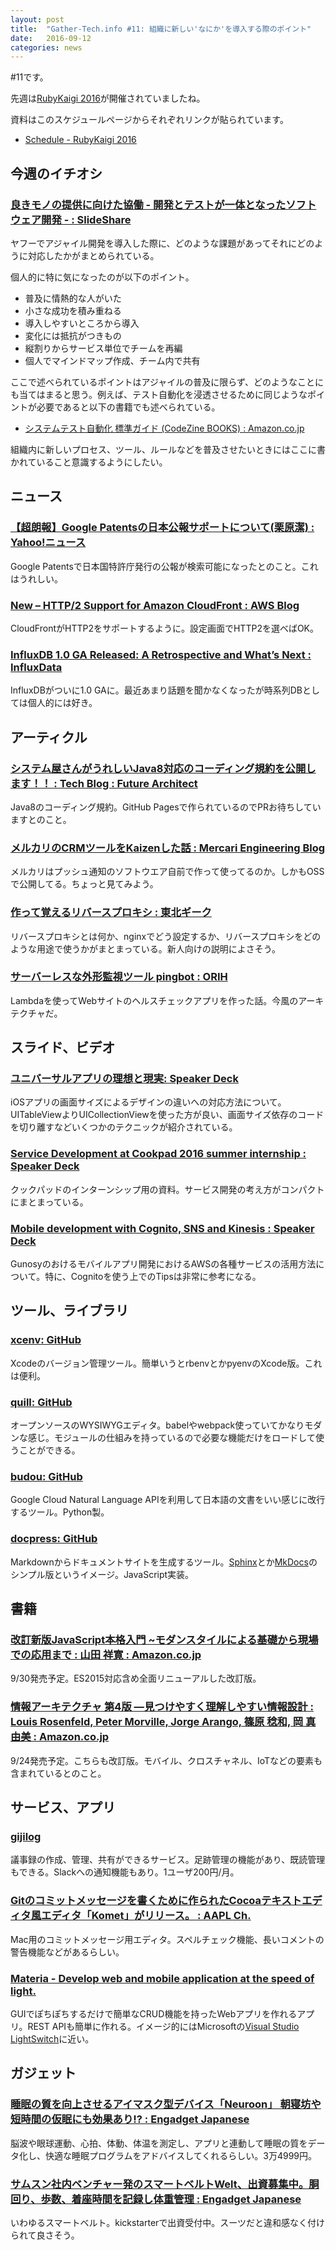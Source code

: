 ```yaml
---
layout: post
title:  "Gather-Tech.info #11: 組織に新しい'なにか'を導入する際のポイント"
date:   2016-09-12
categories: news
---
```


#11です。

先週は[RubyKaigi 2016](http://rubykaigi.org/2016/)が開催されていましたね。

資料はこのスケジュールページからそれぞれリンクが貼られています。

- [Schedule \- RubyKaigi 2016](http://rubykaigi.org/2016/schedule/)


## 今週のイチオシ

### [良きモノの提供に向けた協働 \- 開発とテストが一体となったソフトウェア開発 \- : SlideShare](http://www.slideshare.net/teyamagu/ss-65630230)
ヤフーでアジャイル開発を導入した際に、どのような課題があってそれにどのように対応したかがまとめられている。

個人的に特に気になったのが以下のポイント。

- 普及に情熱的な人がいた
- 小さな成功を積み重ねる
- 導入しやすいところから導入
- 変化には抵抗がつきもの
- 縦割りからサービス単位でチームを再編
- 個人でマインドマップ作成、チーム内で共有

ここで述べられているポイントはアジャイルの普及に限らず、どのようなことにも当てはまると思う。例えば、テスト自動化を浸透させるために同じようなポイントが必要であると以下の書籍でも述べられている。

- [システムテスト自動化 標準ガイド \(CodeZine BOOKS\) :  Amazon\.co\.jp](http://amzn.to/2c346X4)

組織内に新しいプロセス、ツール、ルールなどを普及させたいときにはここに書かれていること意識するようにしたい。

## ニュース

### [【超朗報】Google Patentsの日本公報サポートについて\(栗原潔\) : Yahoo\!ニュース](http://bylines.news.yahoo.co.jp/kuriharakiyoshi/20160905-00061875/)
Google Patentsで日本国特許庁発行の公報が検索可能になったとのこと。これはうれしい。

### [New – HTTP/2 Support for Amazon CloudFront : AWS Blog](https://aws.amazon.com/jp/blogs/aws/new-http2-support-for-cloudfront/)
CloudFrontがHTTP2をサポートするように。設定画面でHTTP2を選べばOK。

### [InfluxDB 1.0 GA Released: A Retrospective and What’s Next : InfluxData](https://www.influxdata.com/influxdb-1-0-ga-released-a-retrospective-and-whats-next/)
InfluxDBがついに1.0 GAに。最近あまり話題を聞かなくなったが時系列DBとしては個人的には好き。

## アーティクル

### [システム屋さんがうれしいJava8対応のコーディング規約を公開します！！ : Tech Blog : Future Architect](https://future-architect.github.io/articles/20160902/)
Java8のコーディング規約。GitHub Pagesで作られているのでPRお待ちしていますとのこと。

### [メルカリのCRMツールをKaizenした話 : Mercari Engineering Blog](http://tech.mercari.com/entry/2016/09/05/123817)
メルカリはプッシュ通知のソフトウエア自前で作って使ってるのか。しかもOSSで公開してる。ちょっと見てみよう。

### [作って覚えるリバースプロキシ : 東北ギーク](http://tech.respect-pal.jp/reverse_proxy_cooking/)
リバースプロキシとは何か、nginxでどう設定するか、リバースプロキシをどのような用途で使うかがまとまっている。新人向けの説明によさそう。

### [サーバーレスな外形監視ツール pingbot : ORIH](https://orih.io/2016/09/pingbot-a-simple-serverless-website-health-checking-tool/)
Lambdaを使ってWebサイトのヘルスチェックアプリを作った話。今風のアーキテクチャだ。

## スライド、ビデオ

### [ユニバーサルアプリの理想と現実:  Speaker Deck](https://speakerdeck.com/kazuhiro4949/yunibasaruapurifalseli-xiang-toxian-shi-yahoo-japan-meetup-number-2)
iOSアプリの画面サイズによるデザインの違いへの対応方法について。UITableViewよりUICollectionViewを使った方が良い、画面サイズ依存のコードを切り離すなどいくつかのテクニックが紹介されている。

### [Service Development at Cookpad 2016 summer internship : Speaker Deck](https://speakerdeck.com/katsuma/service-development-at-cookpad-2016-summer-internship)
クックパッドのインターンシップ用の資料。サービス開発の考え方がコンパクトにまとまっている。

### [Mobile development with Cognito, SNS and Kinesis : Speaker Deck](https://speakerdeck.com/ymatsuwitter/mobile-development-with-cognito-sns-and-kinesis)
Gunosyのおけるモバイルアプリ開発におけるAWSの各種サービスの活用方法について。特に、Cognitoを使う上でのTipsは非常に参考になる。

## ツール、ライブラリ

### [xcenv: GitHub](https://github.com/xcenv/xcenv)
Xcodeのバージョン管理ツール。簡単いうとrbenvとかpyenvのXcode版。これは便利。

### [quill: GitHub](https://github.com/quilljs/quill/)
オープンソースのWYSIWYGエディタ。babelやwebpack使っていてかなりモダンな感じ。モジュールの仕組みを持っているので必要な機能だけをロードして使うことができる。

### [budou: GitHub](https://github.com/google/budou)
Google Cloud Natural Language APIを利用して日本語の文書をいい感じに改行するツール。Python製。

### [docpress: GitHub](https://github.com/docpress/docpress)
Markdownからドキュメントサイトを生成するツール。[Sphinx](http://www.sphinx-doc.org/en/stable/#)とか[MkDocs](http://www.mkdocs.org/)のシンプル版というイメージ。JavaScript実装。

## 書籍

### [改訂新版JavaScript本格入門 ~モダンスタイルによる基礎から現場での応用まで : 山田 祥寛 : Amazon\.co\.jp](http://amzn.to/2c15yJl)
9/30発売予定。ES2015対応含め全面リニューアルした改訂版。

### [情報アーキテクチャ 第4版 ―見つけやすく理解しやすい情報設計 : Louis Rosenfeld, Peter Morville, Jorge Arango, 篠原 稔和, 岡 真由美 : Amazon\.co\.jp](http://amzn.to/2bZvPmq)
9/24発売予定。こちらも改訂版。モバイル、クロスチャネル、IoTなどの要素も含まれているとのこと。


## サービス、アプリ

### [gijilog](https://gijilog.io/)
議事録の作成、管理、共有ができるサービス。足跡管理の機能があり、既読管理もできる。Slackへの通知機能もあり。1ユーザ200円/月。

### [Gitのコミットメッセージを書くために作られたCocoaテキストエディタ風エディタ「Komet」がリリース。 : AAPL Ch\.](http://applech2.com/archives/20160906-commit-message-komet-for-mac.html)
Mac用のコミットメッセージ用エディタ。スペルチェック機能、長いコメントの警告機能などがあるらしい。

### [Materia \- Develop web and mobile application at the speed of light\.](https://getmateria.com/)
GUIでぽちぽちするだけで簡単なCRUD機能を持ったWebアプリを作れるアプリ。REST APIも簡単に作れる。イメージ的にはMicrosoftの[Visual Studio LightSwitch](https://msdn.microsoft.com/ja-jp/library/ff851953.aspx)に近い。

## ガジェット

### [睡眠の質を向上させるアイマスク型デバイス「Neuroon」 朝寝坊や短時間の仮眠にも効果あり\!? : Engadget Japanese](http://japanese.engadget.com/2016/09/05/neuroon/)
脳波や眼球運動、心拍、体動、体温を測定し、アプリと連動して睡眠の質をデータ化し、快適な睡眠プログラムをアドバイスしてくれるらしい。3万4999円。

### [サムスン社内ベンチャー発のスマートベルトWelt、出資募集中。胴回り、歩数、着座時間を記録し体重管理 : Engadget Japanese](http://japanese.engadget.com/2016/09/06/welt/)
いわゆるスマートベルト。kickstarterで出資受付中。スーツだと違和感なく付けられて良さそう。
